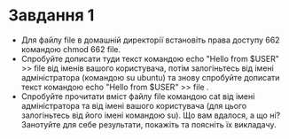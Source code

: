 # Завдання 1

+ Для файлу file в домашній директорії встановіть права доступу 662 командою chmod 662 file.
+ Спробуйте дописати туди текст командою echo "Hello from $USER" >> file від іменів вашого користувача, потім залогіньтесь від імені адміністратора (командою su ubuntu) та знову спробуйте дописати текст командою echo "Hello from $USER" >> file .
+ Спробуйте прочитати вміст файлу file командою cat від імені адміністратора та від імені вашого користувача (для цього залогіньтесь від його імені командою su). Що вам вдалося, а що ні?
Занотуйте для себе результати,  покажіть та поясніть їх викладачу.
